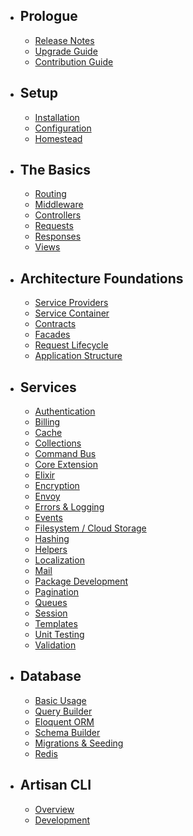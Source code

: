 - ## Prologue
    - [Release Notes](/docs/{{version}}/releases)
    - [Upgrade Guide](/docs/{{version}}/upgrade)
    - [Contribution Guide](/docs/{{version}}/contributions)
- ## Setup
    - [Installation](/docs/{{version}}/installation)
    - [Configuration](/docs/{{version}}/configuration)
    - [Homestead](/docs/{{version}}/homestead)
- ## The Basics
    - [Routing](/docs/{{version}}/routing)
    - [Middleware](/docs/{{version}}/middleware)
    - [Controllers](/docs/{{version}}/controllers)
    - [Requests](/docs/{{version}}/requests)
    - [Responses](/docs/{{version}}/responses)
    - [Views](/docs/{{version}}/views)
- ## Architecture Foundations
    - [Service Providers](/docs/{{version}}/providers)
    - [Service Container](/docs/{{version}}/container)
    - [Contracts](/docs/{{version}}/contracts)
    - [Facades](/docs/{{version}}/facades)
    - [Request Lifecycle](/docs/{{version}}/lifecycle)
    - [Application Structure](/docs/{{version}}/structure)
- ## Services
    - [Authentication](/docs/{{version}}/authentication)
    - [Billing](/docs/{{version}}/billing)
    - [Cache](/docs/{{version}}/cache)
    - [Collections](/docs/{{version}}/collections)
    - [Command Bus](/docs/{{version}}/bus)
    - [Core Extension](/docs/{{version}}/extending)
    - [Elixir](/docs/{{version}}/elixir)
    - [Encryption](/docs/{{version}}/encryption)
    - [Envoy](/docs/{{version}}/envoy)
    - [Errors & Logging](/docs/{{version}}/errors)
    - [Events](/docs/{{version}}/events)
    - [Filesystem / Cloud Storage](/docs/{{version}}/filesystem)
    - [Hashing](/docs/{{version}}/hashing)
    - [Helpers](/docs/{{version}}/helpers)
    - [Localization](/docs/{{version}}/localization)
    - [Mail](/docs/{{version}}/mail)
    - [Package Development](/docs/{{version}}/packages)
    - [Pagination](/docs/{{version}}/pagination)
    - [Queues](/docs/{{version}}/queues)
    - [Session](/docs/{{version}}/session)
    - [Templates](/docs/{{version}}/templates)
    - [Unit Testing](/docs/{{version}}/testing)
    - [Validation](/docs/{{version}}/validation)
- ## Database
    - [Basic Usage](/docs/{{version}}/database)
    - [Query Builder](/docs/{{version}}/queries)
    - [Eloquent ORM](/docs/{{version}}/eloquent)
    - [Schema Builder](/docs/{{version}}/schema)
    - [Migrations & Seeding](/docs/{{version}}/migrations)
    - [Redis](/docs/{{version}}/redis)
- ## Artisan CLI
    - [Overview](/docs/{{version}}/artisan)
    - [Development](/docs/{{version}}/commands)
